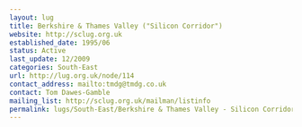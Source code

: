 ```yaml
---
layout: lug
title: Berkshire & Thames Valley ("Silicon Corridor")
website: http://sclug.org.uk
established_date: 1995/06
status: Active
last_update: 12/2009
categories: South-East
url: http://lug.org.uk/node/114
contact_address: mailto:tmdg@tmdg.co.uk
contact: Tom Dawes-Gamble
mailing_list: http://sclug.org.uk/mailman/listinfo
permalink: lugs/South-East/Berkshire & Thames Valley - Silicon Corridor
---
```

